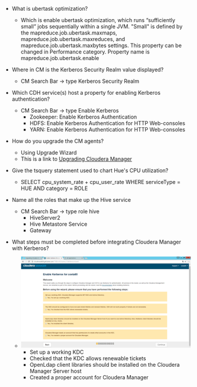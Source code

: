 * What is ubertask optimization?

   * Which is enable ubertask optimization, which runs “sufficiently small” jobs sequentially within a single JVM. "Small" is defined by the mapreduce.job.ubertask.maxmaps, mapreduce.job.ubertask.maxreduces, and mapreduce.job.ubertask.maxbytes settings. This property can be changed in Performance category. Property name is mapreduce.job.ubertask.enable

* Where in CM is the Kerberos Security Realm value displayed?

   * CM Search Bar -> type Kerberos Security Realm

* Which CDH service(s) host a property for enabling Kerberos authentication?

   * CM Search Bar -> type Enable Kerberos
      * Zookeeper: Enable Kerberos Authentication
      * HDFS: Enable Kerberos Authentication for HTTP Web-consoles
      * YARN: Enable Kerberos Authentication for HTTP Web-consoles

* How do you upgrade the CM agents?

   * Using Upgrade Wizard
   * This is a link to [Upgrading Cloudera Manager](http://www.cloudera.com/documentation/enterprise/latest/topics/cm_ag_ug_cm5.html)

* Give the tsquery statement used to chart Hue's CPU utilization?

   * SELECT cpu_system_rate + cpu_user_rate WHERE serviceType = HUE AND category = ROLE

* Name all the roles that make up the Hive service

   * CM Search Bar -> type role hive
		* HiveServer2
		* Hive Metastore Service
		* Gateway

* What steps must be completed before integrating Cloudera Manager with Kerberos?

	* ![](https://github.com/costa85/SEBC/blob/master/enterprise/labs/beforekerberos.png)
		* Set up a working KDC
		* Checked that the KDC allows renewable tickets
		* OpenLdap client libraries should be installed on the Cloudera Manager Server host
		* Created a proper account for Cloudera Manager

